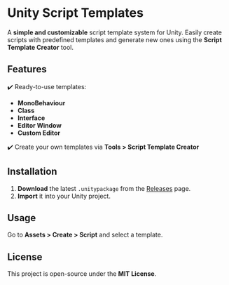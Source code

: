 # **Unity Script Templates**  

A **simple and customizable** script template system for Unity. Easily create scripts with predefined templates and generate new ones using the **Script Template Creator** tool.  

## **Features**  
✔️ Ready-to-use templates:  
- **MonoBehaviour**  
- **Class**  
- **Interface**  
- **Editor Window**  
- **Custom Editor**

✔️ Create your own templates via **Tools > Script Template Creator**  

## **Installation**  
1. **Download** the latest `.unitypackage` from the [Releases](https://github.com/Aurbit-Games/ScriptTemplates/releases) page.  
2. **Import** it into your Unity project.  

## **Usage**  
Go to **Assets > Create > Script** and select a template.  

## **License**  
This project is open-source under the **MIT License**.  
